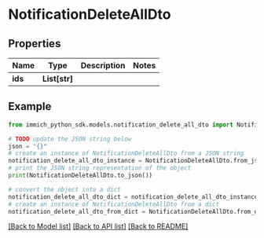 # NotificationDeleteAllDto


## Properties

Name | Type | Description | Notes
------------ | ------------- | ------------- | -------------
**ids** | **List[str]** |  | 

## Example

```python
from immich_python_sdk.models.notification_delete_all_dto import NotificationDeleteAllDto

# TODO update the JSON string below
json = "{}"
# create an instance of NotificationDeleteAllDto from a JSON string
notification_delete_all_dto_instance = NotificationDeleteAllDto.from_json(json)
# print the JSON string representation of the object
print(NotificationDeleteAllDto.to_json())

# convert the object into a dict
notification_delete_all_dto_dict = notification_delete_all_dto_instance.to_dict()
# create an instance of NotificationDeleteAllDto from a dict
notification_delete_all_dto_from_dict = NotificationDeleteAllDto.from_dict(notification_delete_all_dto_dict)
```
[[Back to Model list]](../README.md#documentation-for-models) [[Back to API list]](../README.md#documentation-for-api-endpoints) [[Back to README]](../README.md)


